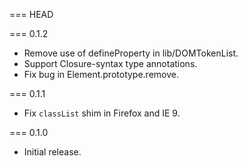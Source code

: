 === HEAD

=== 0.1.2

* Remove use of defineProperty in lib/DOMTokenList.
* Support Closure-syntax type annotations.
* Fix bug in Element.prototype.remove.

=== 0.1.1

* Fix `classList` shim in Firefox and IE 9.

=== 0.1.0

* Initial release.
